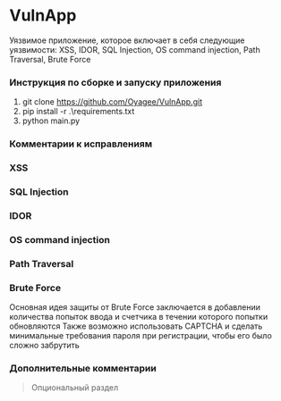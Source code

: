 # VulnApp
Уязвимое приложение, которое включает в себя следующие уязвимости: XSS, IDOR, SQL Injection, OS command injection, Path Traversal, Brute Force

### Инструкция по сборке и запуску приложения
1. git clone https://github.com/Oyagee/VulnApp.git
2. pip install -r .\requirements.txt
3. python main.py

### Комментарии к исправлениям

### XSS

### SQL Injection

### IDOR

### OS command injection

### Path Traversal

### Brute Force
Основная идея защиты от Brute Force заключается в добавлении количества попыток ввода и счетчика в течении которого попытки обновляются
Также возможно использовать CAPTCHA и сделать минимальные требования пароля при регистрации, чтобы его было сложно забрутить





### Дополнительные комментарии
> Опциональный раздел


